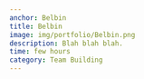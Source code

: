 ```yaml
---
anchor: Belbin
title: Belbin
image: img/portfolio/Belbin.png
description: Blah blah blah.
time: few hours
category: Team Building
---
```

